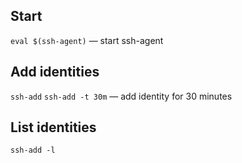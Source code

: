 ## Start
`eval $(ssh-agent)` — start ssh-agent

## Add identities
`ssh-add`
`ssh-add -t 30m` — add identity for 30 minutes

## List identities
`ssh-add -l`
